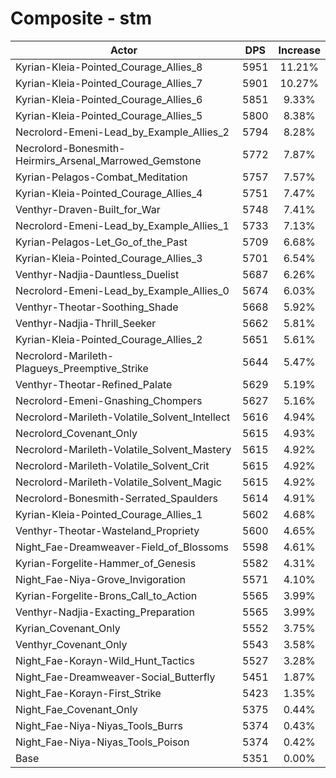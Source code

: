 # Composite - stm
| Actor | DPS | Increase |
|---|:---:|:---:|
|Kyrian-Kleia-Pointed_Courage_Allies_8|5951|11.21%|
|Kyrian-Kleia-Pointed_Courage_Allies_7|5901|10.27%|
|Kyrian-Kleia-Pointed_Courage_Allies_6|5851|9.33%|
|Kyrian-Kleia-Pointed_Courage_Allies_5|5800|8.38%|
|Necrolord-Emeni-Lead_by_Example_Allies_2|5794|8.28%|
|Necrolord-Bonesmith-Heirmirs_Arsenal_Marrowed_Gemstone|5772|7.87%|
|Kyrian-Pelagos-Combat_Meditation|5757|7.57%|
|Kyrian-Kleia-Pointed_Courage_Allies_4|5751|7.47%|
|Venthyr-Draven-Built_for_War|5748|7.41%|
|Necrolord-Emeni-Lead_by_Example_Allies_1|5733|7.13%|
|Kyrian-Pelagos-Let_Go_of_the_Past|5709|6.68%|
|Kyrian-Kleia-Pointed_Courage_Allies_3|5701|6.54%|
|Venthyr-Nadjia-Dauntless_Duelist|5687|6.26%|
|Necrolord-Emeni-Lead_by_Example_Allies_0|5674|6.03%|
|Venthyr-Theotar-Soothing_Shade|5668|5.92%|
|Venthyr-Nadjia-Thrill_Seeker|5662|5.81%|
|Kyrian-Kleia-Pointed_Courage_Allies_2|5651|5.61%|
|Necrolord-Marileth-Plagueys_Preemptive_Strike|5644|5.47%|
|Venthyr-Theotar-Refined_Palate|5629|5.19%|
|Necrolord-Emeni-Gnashing_Chompers|5627|5.16%|
|Necrolord-Marileth-Volatile_Solvent_Intellect|5616|4.94%|
|Necrolord_Covenant_Only|5615|4.93%|
|Necrolord-Marileth-Volatile_Solvent_Mastery|5615|4.92%|
|Necrolord-Marileth-Volatile_Solvent_Crit|5615|4.92%|
|Necrolord-Marileth-Volatile_Solvent_Magic|5615|4.92%|
|Necrolord-Bonesmith-Serrated_Spaulders|5614|4.91%|
|Kyrian-Kleia-Pointed_Courage_Allies_1|5602|4.68%|
|Venthyr-Theotar-Wasteland_Propriety|5600|4.65%|
|Night_Fae-Dreamweaver-Field_of_Blossoms|5598|4.61%|
|Kyrian-Forgelite-Hammer_of_Genesis|5582|4.31%|
|Night_Fae-Niya-Grove_Invigoration|5571|4.10%|
|Kyrian-Forgelite-Brons_Call_to_Action|5565|3.99%|
|Venthyr-Nadjia-Exacting_Preparation|5565|3.99%|
|Kyrian_Covenant_Only|5552|3.75%|
|Venthyr_Covenant_Only|5543|3.58%|
|Night_Fae-Korayn-Wild_Hunt_Tactics|5527|3.28%|
|Night_Fae-Dreamweaver-Social_Butterfly|5451|1.87%|
|Night_Fae-Korayn-First_Strike|5423|1.35%|
|Night_Fae_Covenant_Only|5375|0.44%|
|Night_Fae-Niya-Niyas_Tools_Burrs|5374|0.43%|
|Night_Fae-Niya-Niyas_Tools_Poison|5374|0.42%|
|Base|5351|0.00%|
